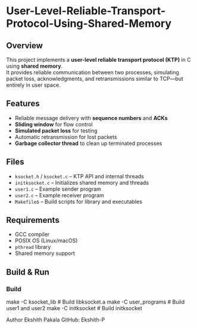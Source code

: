 # User-Level-Reliable-Transport-Protocol-Using-Shared-Memory

## Overview
This project implements a **user-level reliable transport protocol (KTP)** in C using **shared memory**.  
It provides reliable communication between two processes, simulating packet loss, acknowledgments, and retransmissions similar to TCP—but entirely in user space.

## Features
- Reliable message delivery with **sequence numbers** and **ACKs**
- **Sliding window** for flow control
- **Simulated packet loss** for testing
- Automatic retransmission for lost packets
- **Garbage collector thread** to clean up terminated processes

## Files
- `ksocket.h` / `ksocket.c` – KTP API and internal threads
- `initksocket.c` – Initializes shared memory and threads
- `user1.c` – Example sender program
- `user2.c` – Example receiver program
- `Makefile`s – Build scripts for library and executables

## Requirements
- GCC compiler
- POSIX OS (Linux/macOS)
- `pthread` library
- Shared memory support

## Build & Run

### Build
make -C ksocket_lib   # Build libksocket.a
make -C user_programs # Build user1 and user2
make -C initksocket   # Build initksocket

Author
Ekshith Pakala
GitHub: Ekshith-P
